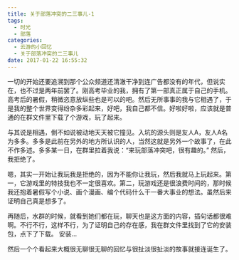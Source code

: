 ```yaml
---
title: 关于部落冲突的二三事儿-1
tags:
  - 时光
  - 部落
categories:
  - 云游的小回忆
  - 关于部落冲突的二三事儿
date: 2017-01-22 16:55:32
---
```


一切的开始还要追溯到那个公众频道还清澈干净到连广告都没有的年代，但说实在，也不过是两年前罢了。刚高考毕业的我，拥有了第一部真正属于自己的手机。高考后的暑假，稍微恣意放纵些也是可以的吧。然后无所事事的我与它相遇了，于是我的整个世界变得纷杂多彩起来，好吧，我自己都不信。好啦好啦，应该就是普通的在群文件里下载了个游戏，玩了起来。
<!--more-->

与其说是相遇，倒不如说被动地天天被它撞见。入坑的源头则是友人A，友人A名为多多。多多是此前在另外的地方所认识的人，当然这就是另外一个故事了，在此不作多述。多多某一日，在群里拉着我说：“来玩部落冲突吧，很有趣的。”
然后，我拒绝了。

嗯，其实一开始让我玩我是拒绝的，因为不能你让我玩，然后我就马上玩起来。第一，它游戏里的特技我也不一定很喜欢。第二，玩游戏还是很浪费时间的，那时候我还抱着暑假写个小说、画个漫画、编个代码什么干一番大事业的想法。虽然后来证明自己真是想多了。

再随后，水群的时候，就看到她们都在玩，聊天也是这方面的内容，插句话都很难啊。不行不行，这样不行，为了证明自己的存在感，我在群文件里找到了它的安装包，点下了下载。
安装…

然后一个个看起来大概很无聊很无聊的回忆与很扯淡很扯淡的故事就接连诞生了。